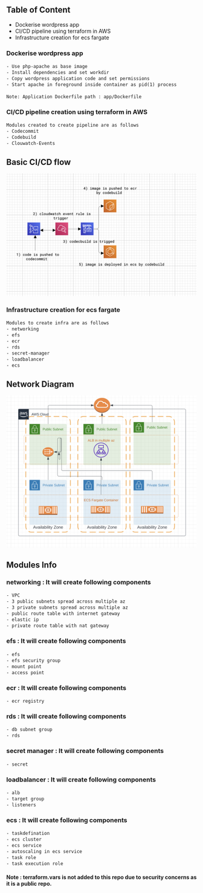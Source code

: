 
## Table of Content
- Dockerise wordpress app
- CI/CD pipeline using terraform in AWS
- Infrastructure creation for ecs fargate

### Dockerise wordpress app
```
- Use php-apache as base image
- Install dependencies and set workdir
- Copy wordpress application code and set permissions
- Start apache in foreground inside container as pid(1) process

Note: Application Dockerfile path : app/Dockerfile
```

### CI/CD pipeline creation using terraform in AWS
```
Modules created to create pipeline are as follows
- Codecommit
- Codebuild
- Clouwatch-Events
```
## Basic CI/CD flow

<img src="image-assets/ci-cd-flow.png" alt="CI/CD flow" title="Employee Data title">

### Infrastructure creation for ecs fargate

```
Modules to create infra are as follows
- networking
- efs
- ecr
- rds
- secret-manager
- loadbalancer
- ecs
```

## Network Diagram

<img src="image-assets/network-diagram.png" alt="network diagram" title="Employee Data title">

## Modules Info

### networking : It will create following components
```
- VPC
- 3 public subnets spread across multiple az
- 3 private subnets spread across multiple az
- public route table with internet gateway
- elastic ip
- private route table with nat gateway
```
### efs : It will create following components
```
- efs
- efs security group
- mount point 
- access point
```

### ecr : It will create following components
```
- ecr registry
```

### rds : It will create following components
```
- db subnet group
- rds
```

### secret manager : It will create following components
```
- secret
```

### loadbalancer : It will create following components
```
- alb
- target group
- listeners
```

### ecs : It will create following components
```
- taskdefination
- ecs cluster
- ecs service
- autoscaling in ecs service
- task role
- task execution role
```

#### Note : terraform.vars is not added to this repo due to security concerns as it is a public repo.
